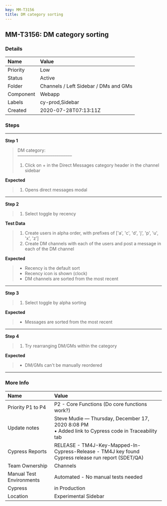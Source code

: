 ```yaml
---
key: MM-T3156
title: DM category sorting
---
```


## MM-T3156: DM category sorting

### Details

| Name      | Value                                 |
| :-------- | :------------------------------------ |
| Priority  | Low                                   |
| Status    | Active                                |
| Folder    | Channels / Left Sidebar / DMs and GMs |
| Component | Webapp                                |
| Labels    | cy-prod,Sidebar                       |
| Created   | 2020-07-28T07:13:11Z                  |

### Steps

<hr/>

**Step 1**

> <article>DM category:<br>–––––––––––––––––––––––––<ol><li>Click on + in the Direct Messages category header in the channel sidebar</li></ol></article>

**Expected**

> <article><ol><li>Opens direct messages modal</li></ol></article>

<hr/>

**Step 2**

> <article><ol><li>Select toggle by recency</li></ol></article>

**Test Data**

> <article><ol><li>Create users in alpha order, with prefixes of ['a', 'c', 'd', 'j', 'p', 'u', 'x', 'z']</li><li>Create DM channels with each of the users and post a message in each of the DM channel</li></ol></article>

**Expected**

> <article><ul><li>Recency is the default sort</li><li>Recency icon is shown (clock)</li><li>DM channels are sorted from the most recent</li></ul></article>

<hr/>

**Step 3**

> <article><ol><li>Select toggle by alpha sorting</li></ol></article>

**Expected**

> <article><ul><li>Messages are sorted from the most recent</li></ul></article>

<hr/>

**Step 4**

> <article><ol><li>Try rearranging DM/GMs within the category</li></ol></article>

**Expected**

> <article><ul><li>DM/GMs can't be manually reordered</li></ul></article>

<hr/>

### More Info

| Name                     | Value                                                                                                 |
| :----------------------- | :---------------------------------------------------------------------------------------------------- |
| Priority P1 to P4        | P2 - Core Functions (Do core functions work?)                                                         |
| Update notes             | Steve Mudie — Thursday, December 17, 2020 8:08 PM<br>• Added link to Cypress code in Traceability tab |
| Cypress Reports          | RELEASE - TM4J-Key-Mapped-In-Cypress-Release - TM4J key found Cypress release run report (SDET/QA)    |
| Team Ownership           | Channels                                                                                              |
| Manual Test Environments | Automated - No manual tests needed                                                                    |
| Cypress                  | in Production                                                                                         |
| Location                 | Experimental Sidebar                                                                                  |
